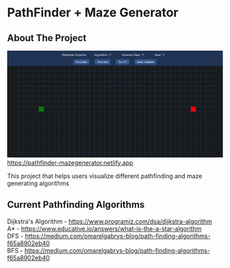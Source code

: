 # PathFinder + Maze Generator

## About The Project

![Screenshot](https://github.com/david-k-son/pathfinder/blob/main/public/v1.PNG "Screenshot")
https://pathfinder-mazegenerator.netlify.app

This project that helps users visualize different pathfinding and maze generating algorithms

## Current Pathfinding Algorithms

Dijkstra's Algorithm - https://www.programiz.com/dsa/dijkstra-algorithm <br />
A\* - https://www.educative.io/answers/what-is-the-a-star-algorithm <br />
DFS - https://medium.com/omarelgabrys-blog/path-finding-algorithms-f65a8902eb40 <br />
BFS - https://medium.com/omarelgabrys-blog/path-finding-algorithms-f65a8902eb40 <br />
